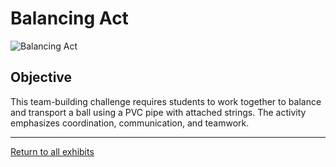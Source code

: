 # Balancing Act
![Balancing Act](image/balancing-act.jpg)
## Objective
This team-building challenge requires students to work together to balance and transport a ball using a PVC pipe with attached strings. The activity emphasizes coordination, communication, and teamwork.


---
[Return to all exhibits](../README.md)
